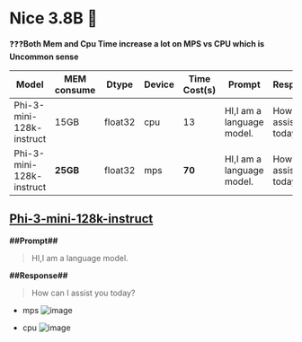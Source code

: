 # Nice 3.8B 🏀
❓❓❓**Both Mem and Cpu Time increase a lot on MPS vs CPU which is Uncommon sense**

| Model       |MEM consume   | Dtype           | Device         |Time Cost(s) |Prompt  |Response|  
| ------------|------------- | --------------- |-----------------|--|--|--|
| Phi-3-mini-128k-instruct    | 15GB  |    float32   |cpu| 13  | HI,I am a language model.     |  How can I assist you today?
| Phi-3-mini-128k-instruct   | **25GB**  |    float32   |mps| **70**  | HI,I am a language model.     |  How can I assist you today?

## [Phi-3-mini-128k-instruct](https://huggingface.co/microsoft/Phi-3-mini-128k-instruct)  
  **##Prompt##**  
  >HI,I am a language model.
  
  **##Response##**  
  >How can I assist you today?    
  * mps
  ![image](https://github.com/h-clickshift/llm_on_laptop/assets/117718271/24048324-6a58-40ff-9f4d-30ccbf55b92b)

  * cpu
  ![image](https://github.com/h-clickshift/llm_on_laptop/assets/117718271/12dfa097-c2e6-42f9-9e59-9ed959b58ea3)
